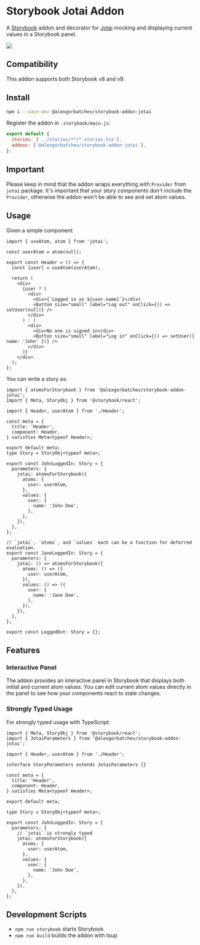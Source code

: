 # Storybook Jotai Addon

A [Storybook](https://storybook.js.org/) addon and decorator for [Jotai](https://jotai.org) mocking and displaying current values in a Storybook panel.

![](./screenshot.png)

## Compatibility

This addon supports both Storybook v8 and v9.

## Install

```sh
npm i --save-dev @alexgorbatchev/storybook-addon-jotai
```

Register the addon in `.storybook/main.js`:

```js
export default {
  stories: ['../stories/**/*.stories.tsx'],
  addons: ['@alexgorbatchev/storybook-addon-jotai'],
};
```

## Important

Please keep in mind that the addon wraps everything with `Provider` from `jotai` package. It's important
that your story components don't include the `Provider`, otherwise the addon won't be able to see and set
atom values.

## Usage

Given a simple component:

```tsx
import { useAtom, atom } from 'jotai';

const userAtom = atom(null);

export const Header = () => {
  const [user] = useAtom(userAtom);

  return (
    <div>
      {user ? (
        <div>
          <div>{`Logged in as ${user.name}`}</div>
          <Button size="small" label="Log out" onClick={() => setUser(null)} />
        </div>
      ) : (
        <div>
          <div>No one is signed in</div>
          <Button size="small" label="Log in" onClick={() => setUser({ name: 'John' })} />
        </div>
      )}
    </div>
  );
};
```

You can write a story as:

```tsx
import { atomsForStorybook } from '@alexgorbatchev/storybook-addon-jotai';
import { Meta, StoryObj } from '@storybook/react';

import { Header, userAtom } from './Header';

const meta = {
  title: 'Header',
  component: Header,
} satisfies Meta<typeof Header>;

export default meta;
type Story = StoryObj<typeof meta>;

export const JohnLoggedIn: Story = {
  parameters: {
    jotai: atomsForStorybook({
      atoms: {
        user: userAtom,
      },
      values: {
        user: {
          name: 'John Doe',
        },
      },
    }),
  },
};

// `jotai`, `atoms`, and `values` each can be a function for deferred evaluation.
export const JaneLoggedIn: Story = {
  parameters: {
    jotai: () => atomsForStorybook({
      atoms: () => ({
        user: userAtom,
      }),
      values: () => ({
        user: {
          name: 'Jane Doe',
        },
      }),
    }),
  },
};

export const LoggedOut: Story = {};
```

## Features

### Interactive Panel

The addon provides an interactive panel in Storybook that displays both initial and current atom values.
You can edit current atom values directly in the panel to see how your components react to state changes.

### Strongly Typed Usage

For strongly typed usage with TypeScript:

```tsx
import { Meta, StoryObj } from '@storybook/react';
import { JotaiParameters } from '@alexgorbatchev/storybook-addon-jotai';

import { Header, userAtom } from './Header';

interface StoryParameters extends JotaiParameters {}

const meta = {
  title: 'Header',
  component: Header,
} satisfies Meta<typeof Header>;

export default meta;

type Story = StoryObj<typeof meta>;

export const JohnLoggedIn: Story = {
  parameters: {
    // `jotai` is strongly typed
    jotai: atomsForStorybook({
      atoms: {
        user: userAtom,
      },
      values: {
        user: {
          name: 'John Doe',
        },
      },
    }),
  },
};
```

## Development Scripts

- `npm run storybook` starts Storybook
- `npm run build` builds the addon with tsup
